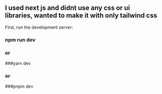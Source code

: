 ## I used next js and didnt use any css or ui libraries, wanted to make it with only tailwind css


First, run the development server:
### npm run dev
### or
###yarn dev
### or
###pnpm dev

```

